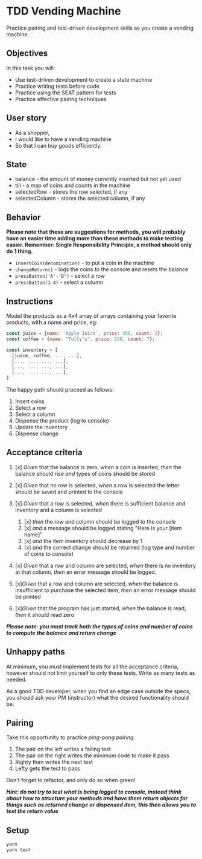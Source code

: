 # TDD Vending Machine

Practice pairing and test-driven development skills as you create a vending machine.

## Objectives

In this task you will:

- Use test-driven development to create a state machine
- Practice writing tests before code
- Practice using the SEAT pattern for tests
- Practice effective pairing techniques

## User story

- As a shopper,
- I would like to have a vending machine
- So that I can buy goods efficiently.

## State

- balance - the amount of money currently inserted but not yet used
- till - a map of coins and counts in the machine
- selectedRow - stores the row selected, if any
- selectedColumn - stores the selected column, if any

## Behavior

**Please note that these are suggestions for methods, you will probably have an easier time adding more than these methods to make testing easier. Remember: Single Responsibility Principle, a method should only do 1 thing.**

- `insertCoin(denomination)` - to put a coin in the machine
- `changeReturn()` - logs the coins to the console and resets the balance
- `pressButton('A'-'D')` - select a row
- `pressButton(1-4)` - select a column

## Instructions

Model the products as a 4x4 array of arrays containing your favorite products, with a name and price, eg:

```JavaScript
const juice = {name: `Apple Juice`, price: 350, count: 5};
const coffee = {name: "Tully's", price: 250, count: 7};

const inventory = [
  [juice, coffee, ..., ...],
  [..., ..., ..., ...],
  [..., ..., ..., ...],
  [..., ..., ..., ...],
]
```

The happy path should proceed as follows:

1.  Insert coins
1.  Select a row
1.  Select a column
1.  Dispense the product (log to console)
1.  Update the inventory
1.  Dispense change

## Acceptance criteria

1. [x] _Given_ that the balance is zero, _when_ a coin is inserted, _then_ the balance should rise _and_ types of coins should be stored
2. [x] _Given_ that no row is selected, _when_ a row is selected the letter should be saved and printed to the console

3. [x] _Given_ that a row is selected, _when_ there is sufficient balance and inventory and a column is selected
   1. [x] _then_ the row and column should be logged to the console
   2. [x] _and_ a message should be logged stating "Here is your [item name]"
   3. [x] _and_ the item inventory should decrease by 1
   4. [x] _and_ the correct change should be returned (log type and number of coins to console)
4. [x] _Given_ that a row and column are selected, _when_ there is no inventory at that column, _then_ an error message should be logged.
5. [x]_Given_ that a row and column are selected, _when_ the balance is insufficient to purchase the selected item, _then_ an error message should be printed
6. [x]_Given_ that the program has just started, _when_ the balance is read, _then_ it should read zero

**_Please note: you must track both the types of coins and number of coins to compute the balance and return change_**

## Unhappy paths

At minimum, you must implement tests for all the acceptance criteria, however should not limit yourself to only these tests. Write as many tests as needed.

As a good TDD developer, when you find an edge case outside the specs, you should ask your PM (instructor) what the desired functionality should be.

## Pairing

Take this opportunity to practice _ping-pong pairing_:

1.  The pair on the left writes a failing test
1.  The pair on the right writes the minimum code to make it pass
1.  Righty then writes the next test
1.  Lefty gets the test to pass

Don't forget to refactor, and only do so when green!

**_Hint: do not try to test what is being logged to console, instead think about how to structure your methods and have them return objects for things such as returned change or dispensed item, this then allows you to test the return value_**

## Setup

```bash
yarn
yarn test
```
